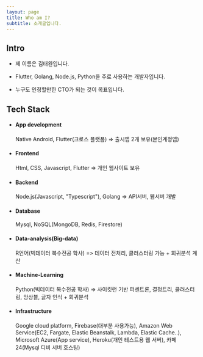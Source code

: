 ```yaml
---
layout: page
title: Who am I?
subtitle: 소개글입니다.
---
```


## Intro

- 제 이름은 김태완입니다.

- Flutter, Golang, Node.js, Python을 주로 사용하는 개발자입니다.

- 누구도 인정할만한 CTO가 되는 것이 목표입니다.

## Tech Stack

- #### App development

  Native Android, Flutter(크로스 플랫폼) => 출시앱 2개 보유(본인계정앱)

- #### Frontend

  Html, CSS, Javascript, Flutter => 개인 웹사이트 보유

- #### Backend

  Node.js(Javascript, "Typescript"), Golang => API서버, 웹서버 개발

- #### Database

  Mysql, NoSQL(MongoDB, Redis, Firestore)

- #### Data-analysis(Big-data)

  R언어(빅데이터 복수전공 학사) => 데이터 전처리, 클러스터링 가능 + 회귀분석 계산

- #### Machine-Learning

  Python(빅데이터 복수전공 학사) => 사이킷런 기반 퍼센트론, 결정트리, 클러스터링, 앙상블, 글자 인식 + 회귀분석

- #### Infrastructure

  Google cloud platform, Firebase(대부분 사용가능), Amazon Web Service(EC2, Fargate, Elastic Beanstalk, Lambda, Elastic Cache..), Microsoft Azure(App service), Heroku(개인 테스트용 웹 서버), 카페24(Mysql 디비 서버 호스팅)
